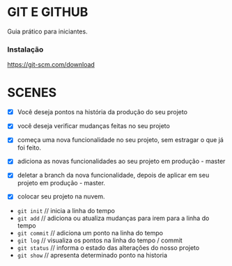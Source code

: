 # GIT E GITHUB

Guia prático para iniciantes.

### Instalação

https://git-scm.com/download

# SCENES

- [x] Você deseja pontos na história da produção do seu projeto
- [x] você deseja verificar mudanças feitas no seu projeto


- [x] começa uma nova funcionalidade no seu projeto, sem estragar o que já foi feito.
- [x] adiciona as novas funcionalidades ao seu projeto em produção - master
- [x] deletar a branch da nova funcionalidade, depois de aplicar em seu projeto em produção - master.

- [x] colocar seu projeto na nuvem.

- `git init` // inicia a linha do tempo
- `git add` // adiciona ou atualiza mudanças para irem para a linha do tempo
- `git commit` // adiciona um ponto na linha do tempo
- `git log` // visualiza os pontos na linha do tempo / commit
- `git status` // informa o estado das alterações do nosso projeto
- `git show` // apresenta determinado ponto na historia